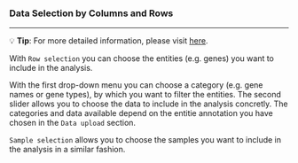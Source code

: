 ### Data Selection by Columns and Rows

***
💡 **Tip**: For more detailed information, please visit <a href="https://icb-dcm.github.io/cOmicsArt/interface-details/selection.html#row-selection---biochemical-entities" target="_blank">here</a>.

With `Row selection` you can choose the entities (e.g. genes) you want to include in the 
analysis.

With the first drop-down menu you can choose a category (e.g. gene names or gene types),
by 
which you want to filter the entities. The second slider allows you to choose the data 
to include in the analysis concretly. The categories and data available depend on the 
entitie annotation you have chosen in the `Data upload` section.

`Sample selection` allows you to choose the samples you want to include in the 
analysis in a similar fashion.